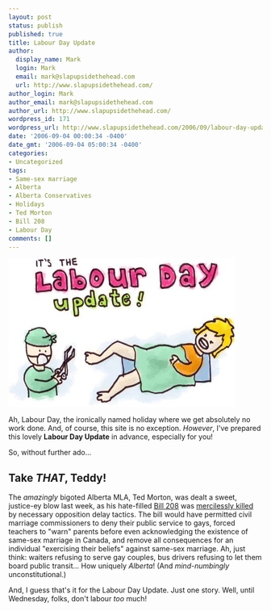 ```yaml
---
layout: post
status: publish
published: true
title: Labour Day Update
author:
  display_name: Mark
  login: Mark
  email: mark@slapupsidethehead.com
  url: http://www.slapupsidethehead.com/
author_login: Mark
author_email: mark@slapupsidethehead.com
author_url: http://www.slapupsidethehead.com/
wordpress_id: 171
wordpress_url: http://www.slapupsidethehead.com/2006/09/labour-day-update/
date: '2006-09-04 00:00:34 -0400'
date_gmt: '2006-09-04 05:00:34 -0400'
categories:
- Uncategorized
tags:
- Same-sex marriage
- Alberta
- Alberta Conservatives
- Holidays
- Ted Morton
- Bill 208
- Labour Day
comments: []
---
```

![Labour Day](/wp-content/media/2006/09/labour_day.jpg)

Ah, Labour Day, the ironically named holiday where we get absolutely no work done. And, of course, this site is no exception. _However_, I've prepared this lovely **Labour Day Update** in advance, especially for you!

So, without further ado...

## Take _THAT_, Teddy!

The _amazingly_ bigoted Alberta MLA, Ted Morton, was dealt a sweet, justice-ey blow last week, as his hate-filled [Bill 208](http://www.slapupsidethehead.com/2006/08/bill-208-is-back/ "It's like nine different kinds of hate rolled into one!") was [mercilessly killed](http://www.canada.com/topics/news/politics/story.html?id=4db57e02-7bdd-48fc-88b5-de2a79c91744&k=34814 "Rest in pieces!") by necessary opposition delay tactics. The bill would have permitted civil marriage commissioners to deny their public service to gays, forced teachers to "warn" parents before even acknowledging the existence of same-sex marriage in Canada, and remove all consequences for an individual "exercising their beliefs" against same-sex marriage. Ah, just think: waiters refusing to serve gay couples, bus drivers refusing to let them board public transit... How uniquely _Alberta_! (And _mind-numbingly_ unconstitutional.)

And, I guess that's it for the Labour Day Update. Just one story. Well, until Wednesday, folks, don't labour _too_ much!

